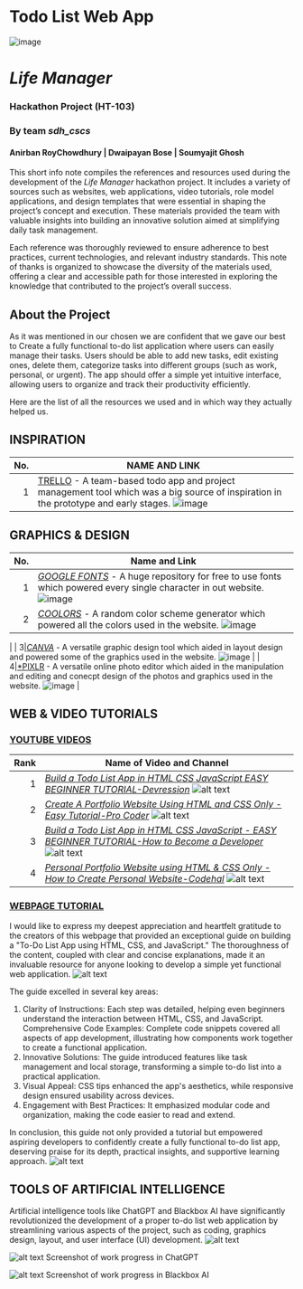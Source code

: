 # Todo List Web App
![image](https://github.com/user-attachments/assets/a54dcf4e-005f-4073-8dfd-42ee8c0ba0e2)

# *Life Manager*
### Hackathon Project (HT-103)
### By team *sdh_cscs*
####  Anirban RoyChowdhury | Dwaipayan Bose | Soumyajit Ghosh  

  
This short info note compiles the references and resources used during the development of the *Life Manager* hackathon project. It includes a variety of sources such as websites, web applications, video tutorials, role model applications, and design templates that were essential in shaping the project’s concept and execution. These materials provided the team with valuable insights into building an innovative solution aimed at simplifying daily task management.

Each reference was thoroughly reviewed to ensure adherence to best practices, current technologies, and relevant industry standards. This note of thanks is organized to showcase the diversity of the materials used, offering a clear and accessible path for those interested in exploring the knowledge that contributed to the project’s overall success.

## About the Project
As it was mentioned in our chosen we are confident that we gave our best to Create a fully functional to-do list application where users can easily manage their tasks. Users should be able to add new tasks, edit existing ones, delete them, categorize tasks into different groups (such as work, personal, or urgent). The app should offer a simple yet intuitive interface, allowing users to organize and track their productivity efficiently.  
  
Here are the list of all the resources we used and in which way they actually helped us.

## INSPIRATION


| No. | NAME AND LINK |
|-----:|---------------|
|     1| [TRELLO](https://trello.com/) - A team-based todo app and project management tool which was a big source of inspiration in the prototype and early stages. ![image](https://github.com/user-attachments/assets/11c8034f-f00a-4d9d-9980-6d0f7517225a) |

## GRAPHICS & DESIGN


| No. | Name and Link |
|-----:|---------------|
|     1|[*GOOGLE FONTS*](https://fonts.google.com) - A huge repository for free to use fonts which powered every single character in out website. ![image](https://github.com/user-attachments/assets/cd392787-2c5b-48a2-ac8b-0fe35227f59d) |
|     2|[*COOLORS*](https://coolors.co/) - A random color scheme generator which powered all the colors used in the website. ![image](https://github.com/user-attachments/assets/dc1e06ca-f1e7-4a7d-a865-83d0a077abd6)
 |
|     3|[*CANVA*](https://www.canva.com/en_in/) - A versatile graphic design tool which aided in layout design and powered some of the graphics used in the website. ![image](https://github.com/user-attachments/assets/765a914b-9d76-49ed-8caf-ce9fed27f0f2) |
|     4|[*PIXLR](https://pixlr.com/) - A versatile online photo editor which aided in the manipulation and editing and conecpt design of the photos and graphics used in the website. ![image](https://github.com/user-attachments/assets/4632332e-cf45-4615-9b2c-2a9f23044b5d) |

## WEB & VIDEO TUTORIALS
### [YOUTUBE VIDEOS](https://www.youtube.com/)

| Rank | Name of Video and Channel |
|-----:|---------------|
|     1|[*Build a Todo List App in HTML CSS JavaScript EASY BEGINNER TUTORIAL-Devression*](https://youtu.be/q0-N_w0Op84?si=lv3MOsTSSBWqXiCx)       ![alt text](image-1.png)                                |
|     2|[*Create A Portfolio Website Using HTML and CSS Only - Easy Tutorial-Pro Coder*](https://youtu.be/-u3vE84Wo_U?si=MRFL_4sn_jricyAv) ![alt text](image-2.png)        |
|     3|[*Build a Todo List App in HTML CSS JavaScript - EASY BEGINNER TUTORIAL-How to Become a Developer*](https://youtu.be/3OqWCGVaOkA?si=xUt9S_QHuOY-FuD0) ![alt text](image-3.png)              |
|     4|[*Personal Portfolio Website using HTML & CSS Only - How to Create Personal Website-Codehal*](https://youtu.be/k3F1PyBX8pI?si=qXeHyfK72wzkNea-)       ![alt text](image-4.png)        |

### [WEBPAGE TUTORIAL](https://dev.to/sharathchandark/how-to-build-a-todo-list-app-using-html-css-and-javascript-4mg6)

I would like to express my deepest appreciation and heartfelt gratitude to the creators of this webpage that provided an exceptional guide on building a "To-Do List App using HTML, CSS, and JavaScript." The thoroughness of the content, coupled with clear and concise explanations, made it an invaluable resource for anyone looking to develop a simple yet functional web application.
![alt text](Non-Video-Tutorial.png)

The guide excelled in several key areas:

1. Clarity of Instructions: Each step was detailed, helping even beginners understand the interaction between HTML, CSS, and JavaScript.
Comprehensive Code Examples: Complete code snippets covered all aspects of app development, illustrating how components work together to create a functional application.
2. Innovative Solutions: The guide introduced features like task management and local storage, transforming a simple to-do list into a practical application.
3. Visual Appeal: CSS tips enhanced the app's aesthetics, while responsive design ensured usability across devices.
4. Engagement with Best Practices: It emphasized modular code and organization, making the code easier to read and extend.

In conclusion, this guide not only provided a tutorial but empowered aspiring developers to confidently create a fully functional to-do list app, deserving praise for its depth, practical insights, and supportive learning approach.
![alt text](Non-Video-Tutorial-2.png)

## TOOLS OF ARTIFICIAL INTELLIGENCE
Artificial intelligence tools like ChatGPT and Blackbox AI have significantly revolutionized the development of a proper to-do list web application by streamlining various aspects of the project, such as coding, graphics design, layout, and user interface (UI) development.
![alt text](<ChadGPT Logo.png>)

![alt text](image-8.png)
Screenshot of work progress in ChatGPT

![alt text](image-9.png)
Screenshot of work progress in Blackbox AI
